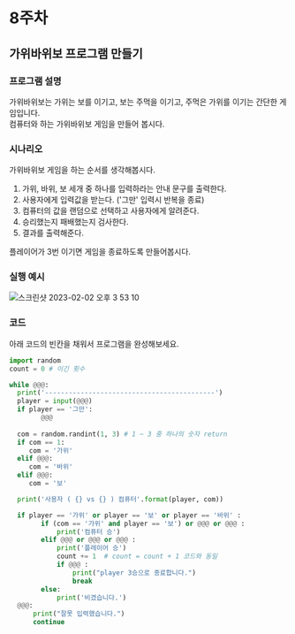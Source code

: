 # 8주차
## 가위바위보 프로그램 만들기
### 프로그램 설명
가위바위보는 가위는 보를 이기고, 보는 주먹을 이기고, 주먹은 가위를 이기는 간단한 게임입니다.    
컴퓨터와 하는 가위바위보 게임을 만들어 봅시다.    

### 시나리오
가위바위보 게임을 하는 순서를 생각해봅시다.     

1. 가위, 바위, 보 세개 중 하나를 입력하라는 안내 문구를 출력한다.
2. 사용자에게 입력값을 받는다. ('그만' 입력시 반복을 종료) 
3. 컴퓨터의 값을 랜덤으로 선택하고 사용자에게 알려준다.
4. 승리했는지 패배했는지 검사한다.
5. 결과를 출력해준다.

플레이어가 3번 이기면 게임을 종료하도록 만들어봅시다.    


### 실행 예시

![스크린샷 2023-02-02 오후 3 53 10](https://user-images.githubusercontent.com/48852104/216252996-d1159ed0-44f1-495d-9534-9b05d9f8e838.png)

### 코드

아래 코드의 빈칸을 채워서 프로그램을 완성해보세요.

```python
import random
count = 0 # 이긴 횟수

while @@@:
  print('-------------------------------------------')
  player = input(@@@)
  if player == '그만':
        @@@
       
  com = random.randint(1, 3) # 1 ~ 3 중 하나의 숫자 return
  if com == 1:
     com = '가위'
  elif @@@:
     com = '바위'
  elif @@@:
     com = '보'

  print('사용자 ( {} vs {} ) 컴퓨터'.format(player, com))

  if player == '가위' or player == '보' or player == '바위' :
        if (com == '가위' and player == '보') or @@@ or @@@ :
            print('컴퓨터 승')
        elif @@@ or @@@ or @@@ :
            print('플레이어 승')
            count += 1  # count = count + 1 코드와 동일
            if @@@ :
                print("player 3승으로 종료합니다.")
                break
        else:
            print('비겼습니다.')                  
  @@@:
      print("잘못 입력했습니다.")
      continue
  
```
